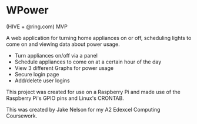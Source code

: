 # WPower

(HIVE + @ring.com) MVP 

A web application for turning home appliances on or off, scheduling lights to come on and viewing data about power usage.

- Turn appliances on/off via a panel
- Schedule appliances to come on at a certain hour of the day
- View 3 different Graphs for power usage
- Secure login page
- Add/delete user logins

This project was created for use on a Raspberry Pi and made use of the Raspberry Pi's GPIO pins and Linux's CRONTAB.


This was created by Jake Nelson for my A2 Edexcel Computing Coursework.
